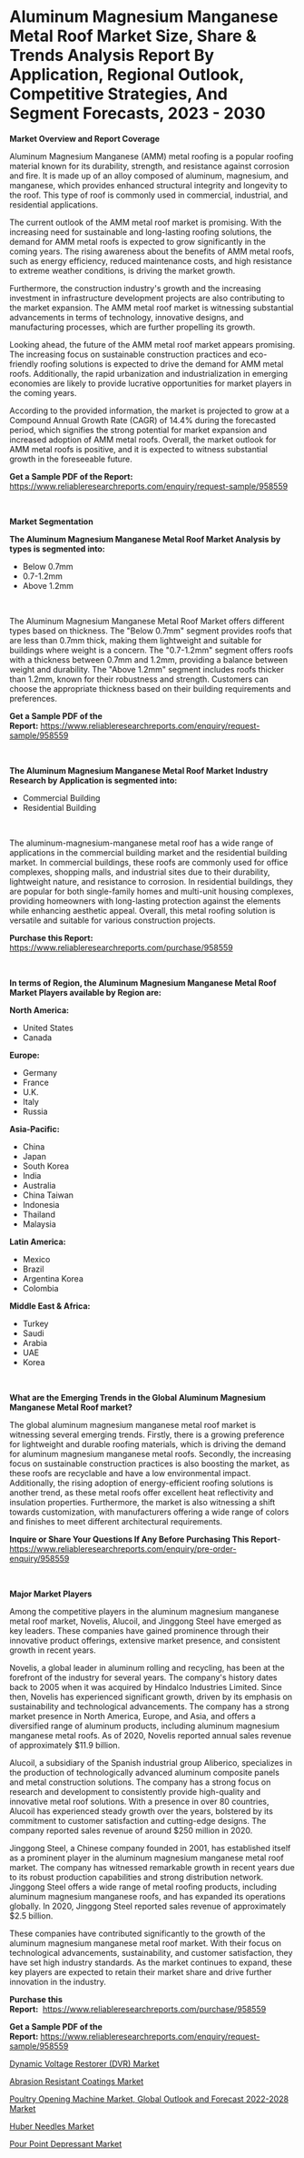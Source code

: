 <p><h1>Aluminum Magnesium Manganese Metal Roof Market Size, Share & Trends Analysis Report By Application, Regional Outlook, Competitive Strategies, And Segment Forecasts, 2023 - 2030</h1></p><p><strong>Market Overview and Report Coverage</strong></p>
<p><p>Aluminum Magnesium Manganese (AMM) metal roofing is a popular roofing material known for its durability, strength, and resistance against corrosion and fire. It is made up of an alloy composed of aluminum, magnesium, and manganese, which provides enhanced structural integrity and longevity to the roof. This type of roof is commonly used in commercial, industrial, and residential applications.</p><p>The current outlook of the AMM metal roof market is promising. With the increasing need for sustainable and long-lasting roofing solutions, the demand for AMM metal roofs is expected to grow significantly in the coming years. The rising awareness about the benefits of AMM metal roofs, such as energy efficiency, reduced maintenance costs, and high resistance to extreme weather conditions, is driving the market growth.</p><p>Furthermore, the construction industry's growth and the increasing investment in infrastructure development projects are also contributing to the market expansion. The AMM metal roof market is witnessing substantial advancements in terms of technology, innovative designs, and manufacturing processes, which are further propelling its growth.</p><p>Looking ahead, the future of the AMM metal roof market appears promising. The increasing focus on sustainable construction practices and eco-friendly roofing solutions is expected to drive the demand for AMM metal roofs. Additionally, the rapid urbanization and industrialization in emerging economies are likely to provide lucrative opportunities for market players in the coming years.</p><p>According to the provided information, the market is projected to grow at a Compound Annual Growth Rate (CAGR) of 14.4% during the forecasted period, which signifies the strong potential for market expansion and increased adoption of AMM metal roofs. Overall, the market outlook for AMM metal roofs is positive, and it is expected to witness substantial growth in the foreseeable future.</p></p>
<p><strong>Get a Sample PDF of the Report:</strong> <a href="https://www.reliableresearchreports.com/enquiry/request-sample/958559">https://www.reliableresearchreports.com/enquiry/request-sample/958559</a></p>
<p>&nbsp;</p>
<p><strong>Market Segmentation</strong></p>
<p><strong>The Aluminum Magnesium Manganese Metal Roof Market Analysis by types is segmented into:</strong></p>
<p><ul><li>Below 0.7mm</li><li>0.7-1.2mm</li><li>Above 1.2mm</li></ul></p>
<p>&nbsp;</p>
<p><p>The Aluminum Magnesium Manganese Metal Roof Market offers different types based on thickness. The "Below 0.7mm" segment provides roofs that are less than 0.7mm thick, making them lightweight and suitable for buildings where weight is a concern. The "0.7-1.2mm" segment offers roofs with a thickness between 0.7mm and 1.2mm, providing a balance between weight and durability. The "Above 1.2mm" segment includes roofs thicker than 1.2mm, known for their robustness and strength. Customers can choose the appropriate thickness based on their building requirements and preferences.</p></p>
<p><strong>Get a Sample PDF of the Report:</strong>&nbsp;<a href="https://www.reliableresearchreports.com/enquiry/request-sample/958559">https://www.reliableresearchreports.com/enquiry/request-sample/958559</a></p>
<p>&nbsp;</p>
<p><strong>The Aluminum Magnesium Manganese Metal Roof Market Industry Research by Application is segmented into:</strong></p>
<p><ul><li>Commercial Building</li><li>Residential Building</li></ul></p>
<p>&nbsp;</p>
<p><p>The aluminum-magnesium-manganese metal roof has a wide range of applications in the commercial building market and the residential building market. In commercial buildings, these roofs are commonly used for office complexes, shopping malls, and industrial sites due to their durability, lightweight nature, and resistance to corrosion. In residential buildings, they are popular for both single-family homes and multi-unit housing complexes, providing homeowners with long-lasting protection against the elements while enhancing aesthetic appeal. Overall, this metal roofing solution is versatile and suitable for various construction projects.</p></p>
<p><strong>Purchase this Report:</strong>&nbsp; <a href="https://www.reliableresearchreports.com/purchase/958559">https://www.reliableresearchreports.com/purchase/958559</a></p>
<p>&nbsp;</p>
<p><strong>In terms of Region, the Aluminum Magnesium Manganese Metal Roof Market Players available by Region are:</strong></p>
<p>
    <p> <strong> North America: </strong>
        <ul>
            <li>United States</li>
            <li>Canada</li>
        </ul>
        </p> 
    <p> <strong> Europe: </strong>
        <ul>
            <li>Germany</li>
            <li>France</li>
            <li>U.K.</li>
            <li>Italy</li>
            <li>Russia</li>
        </ul>
        </p> 
    <p> <strong> Asia-Pacific: </strong>
        <ul>
            <li>China</li>
            <li>Japan</li>
            <li>South Korea</li>
            <li>India</li>
            <li>Australia</li>
            <li>China Taiwan</li>
            <li>Indonesia</li>
            <li>Thailand</li>
            <li>Malaysia</li>
        </ul>
        </p> 
    <p> <strong> Latin America: </strong>
        <ul>
            <li>Mexico</li>
            <li>Brazil</li>
            <li>Argentina Korea</li>
            <li>Colombia</li>
        </ul>
        </p> 
    <p> <strong> Middle East & Africa: </strong>
        <ul>
            <li>Turkey</li>
            <li>Saudi</li>
            <li>Arabia</li>
            <li>UAE</li>
            <li>Korea</li>
        </ul>
    </p>
    </p>
<p>&nbsp;</p>
<p><strong>What are the Emerging Trends in the Global Aluminum Magnesium Manganese Metal Roof market?</strong></p>
<p><p>The global aluminum magnesium manganese metal roof market is witnessing several emerging trends. Firstly, there is a growing preference for lightweight and durable roofing materials, which is driving the demand for aluminum magnesium manganese metal roofs. Secondly, the increasing focus on sustainable construction practices is also boosting the market, as these roofs are recyclable and have a low environmental impact. Additionally, the rising adoption of energy-efficient roofing solutions is another trend, as these metal roofs offer excellent heat reflectivity and insulation properties. Furthermore, the market is also witnessing a shift towards customization, with manufacturers offering a wide range of colors and finishes to meet different architectural requirements.</p></p>
<p><strong>Inquire or Share Your Questions If Any Before Purchasing This Report</strong>- <a href="https://www.reliableresearchreports.com/enquiry/pre-order-enquiry/958559">https://www.reliableresearchreports.com/enquiry/pre-order-enquiry/958559</a></p>
<p>&nbsp;</p>
<p><strong>Major Market Players</strong></p>
<p><p>Among the competitive players in the aluminum magnesium manganese metal roof market, Novelis, Alucoil, and Jinggong Steel have emerged as key leaders. These companies have gained prominence through their innovative product offerings, extensive market presence, and consistent growth in recent years.</p><p>Novelis, a global leader in aluminum rolling and recycling, has been at the forefront of the industry for several years. The company's history dates back to 2005 when it was acquired by Hindalco Industries Limited. Since then, Novelis has experienced significant growth, driven by its emphasis on sustainability and technological advancements. The company has a strong market presence in North America, Europe, and Asia, and offers a diversified range of aluminum products, including aluminum magnesium manganese metal roofs. As of 2020, Novelis reported annual sales revenue of approximately $11.9 billion.</p><p>Alucoil, a subsidiary of the Spanish industrial group Aliberico, specializes in the production of technologically advanced aluminum composite panels and metal construction solutions. The company has a strong focus on research and development to consistently provide high-quality and innovative metal roof solutions. With a presence in over 80 countries, Alucoil has experienced steady growth over the years, bolstered by its commitment to customer satisfaction and cutting-edge designs. The company reported sales revenue of around $250 million in 2020.</p><p>Jinggong Steel, a Chinese company founded in 2001, has established itself as a prominent player in the aluminum magnesium manganese metal roof market. The company has witnessed remarkable growth in recent years due to its robust production capabilities and strong distribution network. Jinggong Steel offers a wide range of metal roofing products, including aluminum magnesium manganese roofs, and has expanded its operations globally. In 2020, Jinggong Steel reported sales revenue of approximately $2.5 billion.</p><p>These companies have contributed significantly to the growth of the aluminum magnesium manganese metal roof market. With their focus on technological advancements, sustainability, and customer satisfaction, they have set high industry standards. As the market continues to expand, these key players are expected to retain their market share and drive further innovation in the industry.</p></p>
<p><strong>Purchase this Report:</strong>&nbsp;&nbsp;<a href="https://www.reliableresearchreports.com/purchase/958559">https://www.reliableresearchreports.com/purchase/958559</a></p>
<p></p>
<p><strong>Get a Sample PDF of the Report:</strong>&nbsp;<a href="https://www.reliableresearchreports.com/enquiry/request-sample/958559">https://www.reliableresearchreports.com/enquiry/request-sample/958559</a></p>
<p><p><a href="https://medium.com/@darianswift1922/dynamic-voltage-restorer-dvr-market-size-growth-forecast-2023-2030-8719b0303062">Dynamic Voltage Restorer (DVR) Market</a></p><p><a href="https://www.linkedin.com/pulse/abrasion-resistant-coatings-market-insights-players-forecast-qkhke/">Abrasion Resistant Coatings Market</a></p><p><a href="https://issuu.com/reportprime-2/docs/poultry-opening-machine-market-global-outlook-and-?fr=xKAE9_zU1NQ">Poultry Opening Machine Market, Global Outlook and Forecast 2022-2028 Market</a></p><p><a href="https://www.reportprime.com/huber-needles-r11275">Huber Needles Market</a></p><p><a href="https://www.linkedin.com/pulse/decoding-pour-point-depressant-market-deep-dive-latest-644ne/">Pour Point Depressant Market</a></p></p>